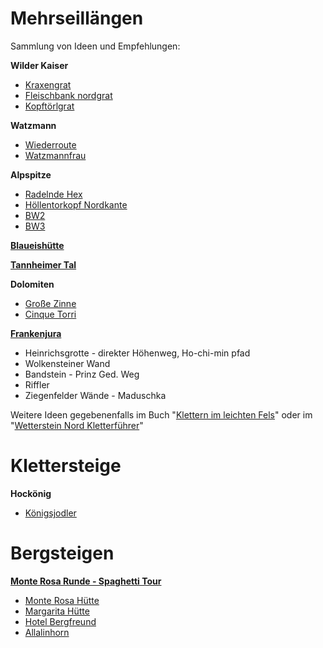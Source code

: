 # Mehrseillängen

Sammlung von Ideen und Empfehlungen:

**Wilder Kaiser**
- [Kraxengrat](https://www.bergsteigen.com/touren/klettern/kraxengrat/)
- [Fleischbank nordgrat](https://www.bergsteigen.com/touren/klettern/fleischbank-nordgrat/)
- [Kopftörlgrat](https://www.bergsteigen.com/touren/klettern/kopftoerlgrat-wilder-kaiser/)

**Watzmann**
- [Wiederroute](https://www.bergsteigen.com/touren/klettern/wiederroute-watzmann-mittelspitze-ostwand-kleine-ostwand/)
- [Watzmannfrau](https://www.outdooractive.com/de/route/bergtour/berchtesgadener-land/kleiner-watzmann-watzmannfrau-2307m-alte-westwand-uiaa-iii-/115186721/)

**Alpspitze**
- [Radelnde Hex](https://www.thecrag.com/de/klettern/germany/oberbayern/area/6336196788)
- [Höllentorkopf Nordkante](https://www.alpenvereinaktiv.com/de/tour/hoellentorkopf-nordkante-iv-/40386125/#caml=asw,1ts709,7ug0im,0,0)
- [BW2](https://tourentipp.com/de/forum/thread/9334-alpspitze-kletterroute-bw-2/)
- [BW3](https://www.bergsteigen.com/touren/klettern/bw3-alpspitze/)

**[Blaueishütte](https://www.bergsteigen.com/service/huetten/blaueishuette/)**

**[Tannheimer Tal](https://www.climbers-paradise.com/mehrseillaengen-tannheimer-tal/)**

**Dolomiten**
- [Große Zinne](https://www.bergsteigen.com/touren/klettern/hasse-brandler-grosse-zinne/)
- [Cinque Torri](https://www.bergsteigen.com/touren/klettern/torre-grande-via-delle-guide-bergfuehrerweg/)

**[Frankenjura](https://ig-klettern.org/klettern/seilklettern-im-frankenjura/mehrseillaengen-touren/)**
- Heinrichsgrotte - direkter Höhenweg, Ho-chi-min pfad
- Wolkensteiner Wand
- Bandstein - Prinz Ged. Weg
- Riffler
- Ziegenfelder Wände - Maduschka

Weitere Ideen gegebenenfalls im Buch "[Klettern im leichten Fels](https://www.amazon.de/Klettern-leichten-Fels-Klettertouren-Wienerwald/dp/390265614X)" oder im "[Wetterstein Nord Kletterführer](https://bolting.eu/shop/wetterstein-nord-kletterfuehrer/)"
# Klettersteige

**Hockönig**
- [Königsjodler](https://www.bergsteigen.com/touren/klettersteig/koenigsjodler-klettersteig-hochkoenig/)
# Bergsteigen

**[Monte Rosa Runde - Spaghetti Tour](https://www.asi-reisen.de/r/chbrn008)** 
- [Monte Rosa Hütte](https://www.section-monte-rosa.ch/de/unsere-hutten/monte-rosa-huette)
- [Margarita Hütte](https://www.alpinewelten.com/capanna-margherita) 
- [Hotel Bergfreund](https://www.alpinewelten.com/hotel-bergfreund)
- [Allalinhorn](https://www.hikr.org/tour/post79715.html)
